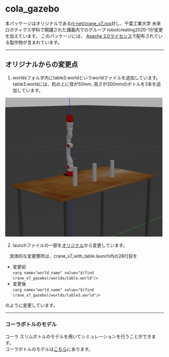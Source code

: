 # cola_gazebo  
  
本パッケージはオリジナルである[rt-net/crane_x7_ros](https://github.com/rt-net/crane_x7_ros)対し、千葉工業大学 未来ロボティクス学科で開講された講義内でのグループ robotcreating2020-1が変更を加えています。
このパッケージには、 [Apache 2.0ライセンス](http://www.apache.org/licenses/LICENSE-2.0)で配布されている製作物が含まれています。

  
---
  
## オリジナルからの変更点  
  
1. worldsフォルダ内にtable3.worldというworldファイルを追加しています。  
table3.worldには、机の上に径が50mm, 高さが200mmのボトルを3本を追加しています。  
<img src=https://github.com/Dansato1203/images/blob/master/RobotDesign3/IMG_3815.PNG width=500px/>  
  
2. launchファイルの一部を[オリジナル](https://github.com/rt-net/crane_x7_ros/blob/master/crane_x7_gazebo/launch/crane_x7_with_table.launch)から変更しています。  
  
　具体的な変更箇所は、crane_x7_with_table.launch内の28行目を  
  
- 変更前  
`<arg name="world_name" value="$(find crane_x7_gazebo)/worlds/table.world"/>`  
- 変更後  
`<arg name="world_name" value="$(find crane_x7_gazebo)/worlds/table3.world"/>`  
  
のように変更しています。  

---  
  
### コーラボトルのモデル
コーラ スリムボトルのモデルを用いてシミュレーションを行うことができます。  
コーラボトルのモデルは[こちら](https://github.com/robotcreating2020-1/Bottle-model-1-stl.)にあります。  
